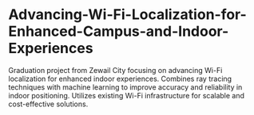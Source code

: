 # Advancing-Wi-Fi-Localization-for-Enhanced-Campus-and-Indoor-Experiences
Graduation project from Zewail City focusing on advancing Wi-Fi localization for enhanced indoor experiences. Combines ray tracing techniques with machine learning to improve accuracy and reliability in indoor positioning. Utilizes existing Wi-Fi infrastructure for scalable and cost-effective solutions.
